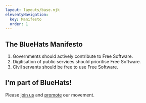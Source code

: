 ```yaml
---
layout: layouts/base.njk
eleventyNavigation:
  key: Manifesto
  order: 1
---
```


## The BlueHats Manifesto

1. Governments should actively contribute to Free Software.
2. Digitisation of public services should prioritise Free Software.
3. Civil servants should be free to use Free Software.

## I'm part of BlueHats!

Please [join us](join) and [promote](promote) our movement.
